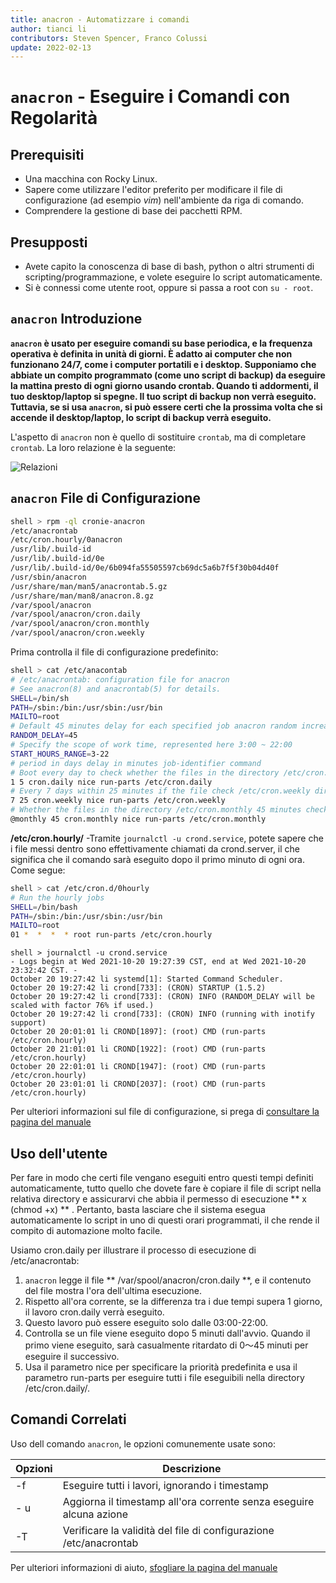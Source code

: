 ```yaml
---
title: anacron - Automatizzare i comandi
author: tianci li
contributors: Steven Spencer, Franco Colussi
update: 2022-02-13
---
```


# `anacron` - Eseguire i Comandi con Regolarità

## Prerequisiti

* Una macchina con Rocky Linux.
* Sapere come utilizzare l'editor preferito per modificare il file di configurazione (ad esempio *vim*) nell'ambiente da riga di comando.
* Comprendere la gestione di base dei pacchetti RPM.

## Presupposti

* Avete capito la conoscenza di base di bash, python o altri strumenti di scripting/programmazione, e volete eseguire lo script automaticamente.
* Si è connessi come utente root, oppure si passa a root con `su - root`.

## `anacron` Introduzione

**`anacron` è usato per eseguire comandi su base periodica, e la frequenza operativa è definita in unità di giorni. È adatto ai computer che non funzionano 24/7, come i computer portatili e i desktop. Supponiamo che abbiate un compito programmato (come uno script di backup) da eseguire la mattina presto di ogni giorno usando crontab. Quando ti addormenti, il tuo desktop/laptop si spegne. Il tuo script di backup non verrà eseguito. Tuttavia, se si usa `anacron`, si può essere certi che la prossima volta che si accende il desktop/laptop, lo script di backup verrà eseguito.**

L'aspetto di `anacron` non è quello di sostituire `crontab`, ma di completare `crontab`. La loro relazione è la seguente:

![ Relazioni ](../images/anacron_01.png)

## `anacron` File di Configurazione

```bash
shell > rpm -ql cronie-anacron
/etc/anacrontab
/etc/cron.hourly/0anacron
/usr/lib/.build-id
/usr/lib/.build-id/0e
/usr/lib/.build-id/0e/6b094fa55505597cb69dc5a6b7f5f30b04d40f
/usr/sbin/anacron
/usr/share/man/man5/anacrontab.5.gz
/usr/share/man/man8/anacron.8.gz
/var/spool/anacron
/var/spool/anacron/cron.daily
/var/spool/anacron/cron.monthly
/var/spool/anacron/cron.weekly
```

Prima controlla il file di configurazione predefinito:
```bash
shell > cat /etc/anacontab
# /etc/anacrontab: configuration file for anacron
# See anacron(8) and anacrontab(5) for details.
SHELL=/bin/sh
PATH=/sbin:/bin:/usr/sbin:/usr/bin
MAILTO=root
# Default 45 minutes delay for each specified job anacron random increase 0-45 minutes.
RANDOM_DELAY=45
# Specify the scope of work time, represented here 3:00 ~ 22:00
START_HOURS_RANGE=3-22
# period in days delay in minutes job-identifier command
# Boot every day to check whether the files in the directory /etc/cron.daily be executed in 5 minutes, if not executed today, then to the next
1 5 cron.daily nice run-parts /etc/cron.daily
# Every 7 days within 25 minutes if the file check /etc/cron.weekly directory is executed after boot, if not executed within a week, it will be executed next
7 25 cron.weekly nice run-parts /etc/cron.weekly
# Whether the files in the directory /etc/cron.monthly 45 minutes checking is performed after every start for a month
@monthly 45 cron.monthly nice run-parts /etc/cron.monthly
```

**/etc/cron.hourly/** -Tramite `journalctl -u crond.service`, potete sapere che i file messi dentro sono effettivamente chiamati da crond.server, il che significa che il comando sarà eseguito dopo il primo minuto di ogni ora. Come segue:

```bash
shell > cat /etc/cron.d/0hourly
# Run the hourly jobs
SHELL=/bin/bash
PATH=/sbin:/bin:/usr/sbin:/usr/bin
MAILTO=root
01 *  *  *  * root run-parts /etc/cron.hourly
```
```
shell > journalctl -u crond.service
- Logs begin at Wed 2021-10-20 19:27:39 CST, end at Wed 2021-10-20 23:32:42 CST. -
October 20 19:27:42 li systemd[1]: Started Command Scheduler.
October 20 19:27:42 li crond[733]: (CRON) STARTUP (1.5.2)
October 20 19:27:42 li crond[733]: (CRON) INFO (RANDOM_DELAY will be scaled with factor 76% if used.)
October 20 19:27:42 li crond[733]: (CRON) INFO (running with inotify support)
October 20 20:01:01 li CROND[1897]: (root) CMD (run-parts /etc/cron.hourly)
October 20 21:01:01 li CROND[1922]: (root) CMD (run-parts /etc/cron.hourly)
October 20 22:01:01 li CROND[1947]: (root) CMD (run-parts /etc/cron.hourly)
October 20 23:01:01 li CROND[2037]: (root) CMD (run-parts /etc/cron.hourly)

```

Per ulteriori informazioni sul file di configurazione, si prega di [consultare la pagina del manuale](https://man7.org/linux/man-pages/man5/anacrontab.5.html)

## Uso dell'utente

Per fare in modo che certi file vengano eseguiti entro questi tempi definiti automaticamente, tutto quello che dovete fare è copiare il file di script nella relativa directory e assicurarvi che abbia il permesso di esecuzione ** x (chmod +x) ** . Pertanto, basta lasciare che il sistema esegua automaticamente lo script in uno di questi orari programmati, il che rende il compito di automazione molto facile.

Usiamo cron.daily per illustrare il processo di esecuzione di /etc/anacrontab:

1. `anacron` legge il file ** /var/spool/anacron/cron.daily **, e il contenuto del file mostra l'ora dell'ultima esecuzione.
2. Rispetto all'ora corrente, se la differenza tra i due tempi supera 1 giorno, il lavoro cron.daily verrà eseguito.
3. Questo lavoro può essere eseguito solo dalle 03:00-22:00.
4. Controlla se un file viene eseguito dopo 5 minuti dall'avvio. Quando il primo viene eseguito, sarà casualmente ritardato di 0～45 minuti per eseguire il successivo.
5. Usa il parametro nice per specificare la priorità predefinita e usa il parametro run-parts per eseguire tutti i file eseguibili nella directory /etc/cron.daily/.

## Comandi Correlati

Uso dell comando `anacron`, le opzioni comunemente usate sono:

| Opzioni | Descrizione                                                         |
| ------- | ------------------------------------------------------------------- |
| -f      | Eseguire tutti i lavori, ignorando i timestamp                      |
| - u     | Aggiorna il timestamp all'ora corrente senza eseguire alcuna azione |
| -T      | Verificare la validità del file di configurazione /etc/anacrontab   |

Per ulteriori informazioni di aiuto, [sfogliare la pagina del manuale](https://man7.org/linux/man-pages/man8/anacron.8.html)
